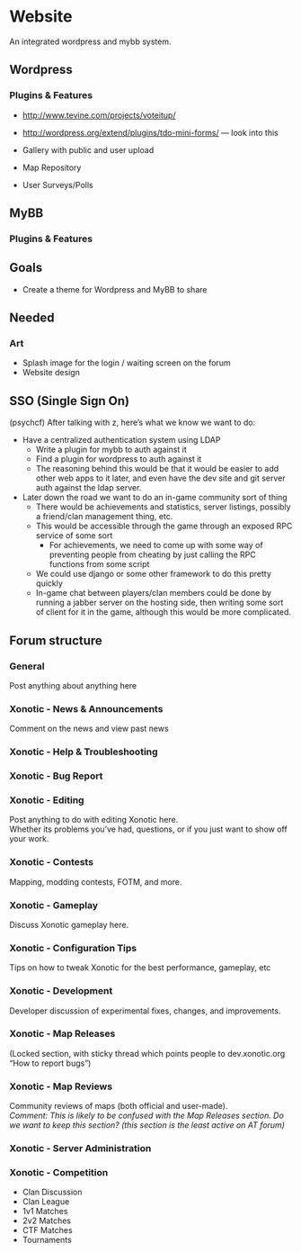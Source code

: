Website
=======

An integrated wordpress and mybb system.

Wordpress
---------

### Plugins & Features

-   http://www.tevine.com/projects/voteitup/

-   http://wordpress.org/extend/plugins/tdo-mini-forms/ — look into this

-   Gallery with public and user upload

-   Map Repository

-   User Surveys/Polls

MyBB
----

### Plugins & Features

Goals
-----

-   Create a theme for Wordpress and MyBB to share

Needed
------

### Art

-   Splash image for the login / waiting screen on the forum
-   Website design

SSO (Single Sign On)
--------------------

(psychcf) After talking with z, here’s what we know we want to do:
- Have a centralized authentication system using LDAP
  * Write a plugin for mybb to auth against it
  * Find a plugin for wordpress to auth against it
  * The reasoning behind this would be that it would be easier to add other web apps to it later, and even have the dev site and git server auth against the ldap server.
- Later down the road we want to do an in-game community sort of thing
  * There would be achievements and statistics, server listings, possibly a friend/clan management thing, etc.
  * This would be accessible through the game through an exposed RPC service of some sort
    + For achievements, we need to come up with some way of preventing people from cheating by just calling the RPC functions from some script
  * We could use django or some other framework to do this pretty quickly
  * In-game chat between players/clan members could be done by running a jabber server on the hosting side, then writing some sort of client for it in the game, although this would be more complicated.

Forum structure
---------------

### General

Post anything about anything here

### Xonotic - News & Announcements

Comment on the news and view past news

### Xonotic - Help & Troubleshooting

### Xonotic - Bug Report

### Xonotic - Editing

Post anything to do with editing Xonotic here.  
Whether its problems you’ve had, questions, or if you just want to show off your work.

### Xonotic - Contests

Mapping, modding contests, FOTM, and more.

### Xonotic - Gameplay

Discuss Xonotic gameplay here.

### Xonotic - Configuration Tips

Tips on how to tweak Xonotic for the best performance, gameplay, etc

### Xonotic - Development

Developer discussion of experimental fixes, changes, and improvements.

### Xonotic - Map Releases

(Locked section, with sticky thread which points people to dev.xonotic.org “How to report bugs”)

### Xonotic - Map Reviews

Community reviews of maps (both official and user-made).  
*Comment: This is likely to be confused with the Map Releases section. Do we want to keep this section? (this section is the least active on AT forum)*

### Xonotic - Server Administration

### Xonotic - Competition

-   Clan Discussion
-   Clan League
-   1v1 Matches
-   2v2 Matches
-   CTF Matches
-   Tournaments


